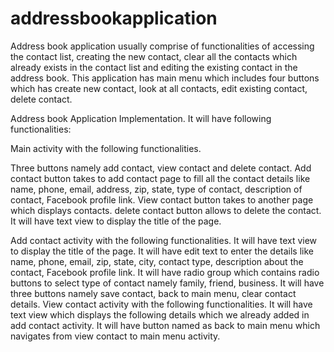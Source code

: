 # addressbookapplication

Address book application usually comprise of functionalities of accessing the contact list, creating the new contact, clear all the contacts which already exists in the contact list and editing the existing contact in the address book. 
This application has main menu which includes four buttons which has create new contact, look at all contacts, edit existing contact, delete contact.


Address book Application Implementation. It will have following functionalities:

Main activity with the following functionalities.

Three buttons namely add contact, view contact and delete contact. Add contact button takes to add contact page to fill all the contact details like name,       phone, email, address, zip, state, type of contact, description of contact, Facebook profile link. View contact button takes to another page which displays contacts. delete contact button allows to delete the contact.
It will have text view to display the title of the page.

Add contact activity with the following functionalities. 
It will have text view to display the title of the page.
It will have edit text to enter the details like name, phone, email, zip, state, city, contact type, description about the contact, Facebook profile link.
It will have radio group which contains radio buttons to select type of contact namely family, friend, business.
It will have three buttons namely save contact, back to main menu, clear contact details. 
View contact activity with the following functionalities. 
It will have text view which displays the following details which we already added in add contact activity.
It will have button named as back to main menu which navigates from view contact to main menu activity.

